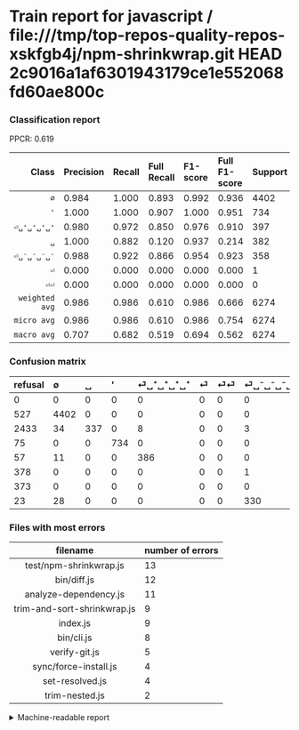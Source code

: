 # Train report for javascript / file:///tmp/top-repos-quality-repos-xskfgb4j/npm-shrinkwrap.git HEAD 2c9016a1af6301943179ce1e552068fd60ae800c

### Classification report

PPCR: 0.619

| Class | Precision | Recall | Full Recall | F1-score | Full F1-score | Support | Full Support | PPCR |
|------:|:----------|:-------|:------------|:---------|:---------|:--------|:-------------|:-----|
| `∅` | 0.984| 1.000| 0.893| 0.992| 0.936| 4402| 4929| 0.893 |
| `'` | 1.000| 1.000| 0.907| 1.000| 0.951| 734| 809| 0.907 |
| `⏎␣⁺␣⁺␣⁺␣⁺` | 0.980| 0.972| 0.850| 0.976| 0.910| 397| 454| 0.874 |
| `␣` | 1.000| 0.882| 0.120| 0.937| 0.214| 382| 2815| 0.136 |
| `⏎␣⁻␣⁻␣⁻␣⁻` | 0.988| 0.922| 0.866| 0.954| 0.923| 358| 381| 0.940 |
| `⏎` | 0.000| 0.000| 0.000| 0.000| 0.000| 1| 379| 0.003 |
| `⏎⏎` | 0.000| 0.000| 0.000| 0.000| 0.000| 0| 373| 0.000 |
| `weighted avg` | 0.986| 0.986| 0.610| 0.986| 0.666| 6274| 10140| 0.619 |
| `micro avg` | 0.986| 0.986| 0.610| 0.986| 0.754| 6274| 10140| 0.619 |
| `macro avg` | 0.707| 0.682| 0.519| 0.694| 0.562| 6274| 10140| 0.619 |

### Confusion matrix

|refusal|  ∅| ␣| '| ⏎␣⁺␣⁺␣⁺␣⁺| ⏎| ⏎⏎| ⏎␣⁻␣⁻␣⁻␣⁻| 
|:---|:---|:---|:---|:---|:---|:---|:---|
|0 |0 |0 |0 |0 |0 |0 |0 |
|527 |4402 |0 |0 |0 |0 |0 |0 |
|2433 |34 |337 |0 |8 |0 |0 |3 |
|75 |0 |0 |734 |0 |0 |0 |0 |
|57 |11 |0 |0 |386 |0 |0 |0 |
|378 |0 |0 |0 |0 |0 |0 |1 |
|373 |0 |0 |0 |0 |0 |0 |0 |
|23 |28 |0 |0 |0 |0 |0 |330 |

### Files with most errors

| filename | number of errors|
|:----:|:-----|
| test/npm-shrinkwrap.js | 13 |
| bin/diff.js | 12 |
| analyze-dependency.js | 11 |
| trim-and-sort-shrinkwrap.js | 9 |
| index.js | 9 |
| bin/cli.js | 8 |
| verify-git.js | 5 |
| sync/force-install.js | 4 |
| set-resolved.js | 4 |
| trim-nested.js | 2 |

<details>
    <summary>Machine-readable report</summary>
```json
{
  "cl_report": {"\u0027": {"f1-score": 1.0, "precision": 1.0, "recall": 1.0, "support": 734}, "macro avg": {"f1-score": 0.6941323675224497, "precision": 0.7073437906294112, "recall": 0.6823255505446509, "support": 6274}, "micro avg": {"f1-score": 0.9864520242269684, "precision": 0.9864520242269684, "recall": 0.9864520242269684, "support": 6274}, "weighted avg": {"f1-score": 0.9861015314366198, "precision": 0.986426920486698, "recall": 0.9864520242269684, "support": 6274}, "\u2205": {"f1-score": 0.9917765010701813, "precision": 0.9836871508379889, "recall": 1.0, "support": 4402}, "\u23ce": {"f1-score": 0.0, "precision": 0.0, "recall": 0.0, "support": 1}, "\u23ce\u23ce": {"f1-score": 0.0, "precision": 0.0, "recall": 0.0, "support": 0}, "\u23ce\u2423\u207a\u2423\u207a\u2423\u207a\u2423\u207a": {"f1-score": 0.9759797724399494, "precision": 0.9796954314720813, "recall": 0.9722921914357683, "support": 397}, "\u23ce\u2423\u207b\u2423\u207b\u2423\u207b\u2423\u207b": {"f1-score": 0.953757225433526, "precision": 0.9880239520958084, "recall": 0.9217877094972067, "support": 358}, "\u2423": {"f1-score": 0.9374130737134909, "precision": 1.0, "recall": 0.8821989528795812, "support": 382}},
  "cl_report_full": {"\u0027": {"f1-score": 0.9513933895009721, "precision": 1.0, "recall": 0.907292954264524, "support": 809}, "macro avg": {"f1-score": 0.5621253601717766, "precision": 0.7073437906294112, "recall": 0.5194932171488534, "support": 10140}, "micro avg": {"f1-score": 0.7541123431217253, "precision": 0.9864520242269684, "recall": 0.6103550295857988, "support": 10140}, "weighted avg": {"f1-score": 0.6657925181154914, "precision": 0.91654958758553, "recall": 0.6103550295857988, "support": 10140}, "\u2205": {"f1-score": 0.9361973628243301, "precision": 0.9836871508379889, "recall": 0.8930817610062893, "support": 4929}, "\u23ce": {"f1-score": 0.0, "precision": 0.0, "recall": 0.0, "support": 379}, "\u23ce\u23ce": {"f1-score": 0.0, "precision": 0.0, "recall": 0.0, "support": 373}, "\u23ce\u2423\u207a\u2423\u207a\u2423\u207a\u2423\u207a": {"f1-score": 0.9103773584905659, "precision": 0.9796954314720813, "recall": 0.8502202643171806, "support": 454}, "\u23ce\u2423\u207b\u2423\u207b\u2423\u207b\u2423\u207b": {"f1-score": 0.9230769230769232, "precision": 0.9880239520958084, "recall": 0.8661417322834646, "support": 381}, "\u2423": {"f1-score": 0.21383248730964466, "precision": 1.0, "recall": 0.1197158081705151, "support": 2815}},
  "ppcr": 0.6187376725838264
}
```
</details>
